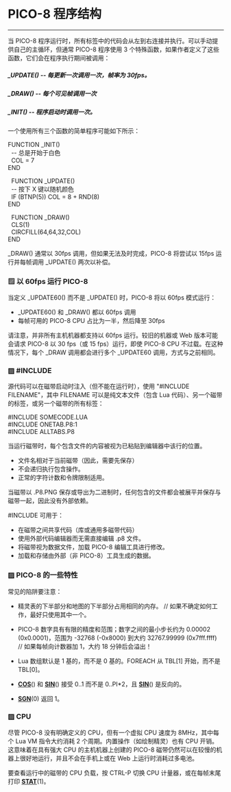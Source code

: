 # PICO-8 程序结构

--------------------------

当 PICO-8 程序运行时，所有标签中的代码会从左到右连接并执行。可以手动提供自己的主循环，但通常 PICO-8 程序使用 3 个特殊函数，如果作者定义了这些函数，它们会在程序执行期间被调用：

##### _UPDATE() -- 每更新一次调用一次，帧率为 30fps。

##### _DRAW() -- 每个可见帧调用一次

##### _INIT() -- 程序启动时调用一次。

一个使用所有三个函数的简单程序可能如下所示：

FUNCTION _INIT()  
  -- 总是开始于白色  
  COL = 7  
END

  FUNCTION _UPDATE()  
  -- 按下 X 键以随机颜色  
  IF (BTNP(5)) COL = 8 + RND(8)  
END

  FUNCTION _DRAW()  
  CLS(1)  
  CIRCFILL(64,64,32,COL)  
END

_DRAW() 通常以 30fps 调用，但如果无法及时完成，PICO-8 将尝试以 15fps 运行并每帧调用 _UPDATE() 两次以补偿。

### ▨ 以 60fps 运行 PICO-8

当定义 _UPDATE60() 而不是 _UPDATE() 时，PICO-8 将以 60fps 模式运行：

- _UPDATE60() 和 _DRAW() 都以 60fps 调用  
- 每帧可用的 PICO-8 CPU 占比为一半，然后降至 30fps

请注意，并非所有主机机器都支持以 60fps 运行。较旧的机器或 Web 版本可能会请求 PICO-8 以 30 fps（或 15 fps）运行，即使 PICO-8 CPU 不过载。在这种情况下，每个 _DRAW 调用都会进行多个 _UPDATE60 调用，方式与之前相同。

### ▨ #INCLUDE

源代码可以在磁带启动时注入（但不能在运行时），使用 "#INCLUDE FILENAME"，其中 FILENAME 可以是纯文本文件（包含 Lua 代码）、另一个磁带的标签，或另一个磁带的所有标签：

#INCLUDE SOMECODE.LUA  
#INCLUDE ONETAB.P8:1  
#INCLUDE ALLTABS.P8  

当运行磁带时，每个包含文件的内容被视为已粘贴到编辑器中该行的位置。

- 文件名相对于当前磁带（因此，需要先保存）  
- 不会递归执行包含操作。  
- 正常的字符计数和令牌限制适用。

当磁带以 .P8.PNG 保存或导出为二进制时，任何包含的文件都会被展平并保存与磁带一起，因此没有外部依赖。

#INCLUDE 可用于：

- 在磁带之间共享代码（库或通用多磁带代码）  
- 使用外部代码编辑器而无需直接编辑 .p8 文件。  
- 将磁带视为数据文件，加载 PICO-8 编辑工具进行修改。  
- 加载和存储由外部（非 PICO-8）工具生成的数据。

### ▨ PICO-8 的一些特性

常见的陷阱要注意：

- 精灵表的下半部分和地图的下半部分占用相同的内存。 // 如果不确定如何工作，最好只使用其中一个。

- PICO-8 数字具有有限的精度和范围；数字之间的最小步长约为 0.00002 (0x0.0001)，范围为 -32768 (-0x8000) 到大约 32767.99999 (0x7fff.ffff)  
// 如果每帧向计数器加 1，大约 18 分钟后会溢出！

- Lua 数组默认是 1 基的，而不是 0 基的。FOREACH 从 TBL\[1\] 开始，而不是 TBL\[0\]。

- [**COS**](https://www.lexaloffle.com/dl/docs/pico-8_manual.html#COS)() 和 [**SIN**](https://www.lexaloffle.com/dl/docs/pico-8_manual.html#SIN)() 接受 0..1 而不是 0..PI\*2，且 [**SIN**](https://www.lexaloffle.com/dl/docs/pico-8_manual.html#SIN)() 是反向的。

- [**SGN**](https://www.lexaloffle.com/dl/docs/pico-8_manual.html#SGN)(0) 返回 1。

### ▨ CPU

尽管 PICO-8 没有明确定义的 CPU，但有一个虚拟 CPU 速度为 8MHz，其中每个 Lua VM 指令大约消耗 2 个周期。内置操作（如绘制精灵）也有 CPU 开销。这意味着在具有强大 CPU 的主机机器上创建的 PICO-8 磁带仍然可以在较慢的机器上很好地运行，并且不会在手机上或在 Web 上运行时消耗过多电池。

要查看运行中的磁带的 CPU 负载，按 CTRL-P 切换 CPU 计量器，或在每帧末尾打印 [**STAT**](https://www.lexaloffle.com/dl/docs/pico-8_manual.html#STAT)(1)。